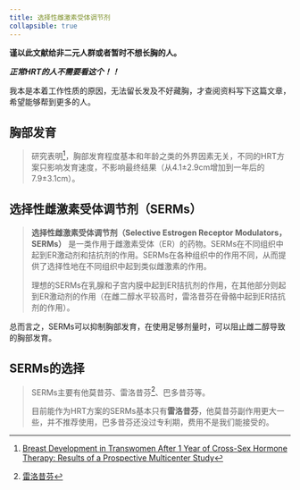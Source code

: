 ```yaml
---
title: 选择性雌激素受体调节剂
collapsible: true
---
```


**谨以此文献给非二元人群或者暂时不想长胸的人。**

***正常HRT的人不需要看这个！！***

我本是本着工作性质的原因，无法留长发及不好藏胸，才查阅资料写下这篇文章，希望能够帮到更多的人。

## 胸部发育

> 研究表明[^1]，胸部发育程度基本和年龄之类的外界因素无关，不同的HRT方案只影响发育速度，不影响最终结果（从4.1±2.9cm增加到一年后的7.9±3.1cm）。

## 选择性雌激素受体调节剂（SERMs）

> **选择性雌激素受体调节剂（Selective Estrogen Receptor Modulators，SERMs）** 是一类作用于雌激素受体（ER）的药物。SERMs在不同组织中起到ER激动剂和拮抗剂的作用。SERMs在各种组织中的作用不同，从而提供了选择性地在不同组织中起到类似雌激素的作用。
>
> 理想的SERMs在乳腺和子宫内膜中起到ER拮抗剂的作用，在其他部分则起到ER激动剂的作用（在雌二醇水平较高时，雷洛昔芬在骨骼中起到ER拮抗剂的作用）。

总而言之，SERMs可以抑制胸部发育，在使用足够剂量时，可以阻止雌二醇导致的胸部发育。

## SERMs的选择

> SERMs主要有他莫昔芬、雷洛昔芬[^2]、巴多昔芬等。
>
> 目前能作为HRT方案的SERMs基本只有**雷洛昔芬**，他莫昔芬副作用更大一些，并不推荐使用，巴多昔芬还没过专利期，费用不是我们能接受的。

[^1]: [Breast Development in Transwomen After 1 Year of Cross-Sex Hormone Therapy: Results of a Prospective Multicenter Study](https://academic.oup.com/jcem/article/103/2/532/4642966?login=false)
[^2]: [雷洛昔芬](https://www.chemicalbook.com/ProductChemicalPropertiesCB1290431.htm)
